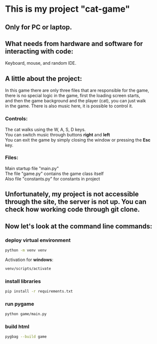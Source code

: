 # This is my project "cat-game"

## Only for PC or laptop.

## What needs from hardware and software for interacting with code:

Keyboard, mouse, and random IDE.

## A little about the project:

In this game there are only three files that are responsible for the game,\
there is no special logic in the game, first the loading screen starts,\
and then the game background and the player (cat), you can just walk\
in the game. There is also music here, it is possible to control it.

### Controls:
The cat walks using the W, A, S, D keys.\
You can switch music through buttons **right** and **left**\
You can exit the game by simply closing the window or pressing the **Esc** key.

### Files:

Main startup file "main.py"\
The file "game.py" contains the game class itself\
Also file "constants.py" for constants in project


## Unfortunately, my project is not accessible through the site, the server is not up. You can check how working code through git clone.

## Now let's look at the command line commands:

### deploy virtual environment

```bash
python -m venv venv
```

Activation for **windows**:

```bash
venv/scripts/activate
```

### install libraries

```bash
pip install -r requirements.txt
```

### run pygame

```bash
python game/main.py
```

### build html

```bash
pygbag --build game
```

